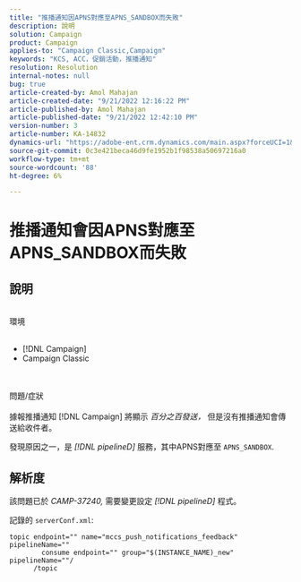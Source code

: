 ```yaml
---
title: "推播通知因APNS對應至APNS_SANDBOX而失敗"
description: 說明
solution: Campaign
product: Campaign
applies-to: "Campaign Classic,Campaign"
keywords: "KCS, ACC，促銷活動，推播通知"
resolution: Resolution
internal-notes: null
bug: true
article-created-by: Amol Mahajan
article-created-date: "9/21/2022 12:16:22 PM"
article-published-by: Amol Mahajan
article-published-date: "9/21/2022 12:42:10 PM"
version-number: 3
article-number: KA-14832
dynamics-url: "https://adobe-ent.crm.dynamics.com/main.aspx?forceUCI=1&pagetype=entityrecord&etn=knowledgearticle&id=d0109231-a739-ed11-9db1-002248086cae"
source-git-commit: 0c3e421beca46d9fe1952b1f98538a50697216a0
workflow-type: tm+mt
source-wordcount: '88'
ht-degree: 6%

---
```


# 推播通知會因APNS對應至APNS_SANDBOX而失敗

## 說明

<br>環境<br><br>
- [!DNL Campaign]
- Campaign Classic

<br><br>問題/症狀<br><br>
據報推播通知 [!DNL Campaign] 將顯示 *百分之百發送，* 但是沒有推播通知會傳送給收件者。

發現原因之一，是 *[!DNL pipelineD]* 服務，其中APNS對應至 `APNS_SANDBOX`.


## 解析度


該問題已於 *CAMP-37240,* 需要變更設定 *[!DNL pipelineD]* 程式。

記錄的 `serverConf.xml`:


```
topic endpoint="" name="mccs_push_notifications_feedback" pipelineName=""
        consume endpoint="" group="$(INSTANCE_NAME)_new" pipelineName=""/
      /topic
```

